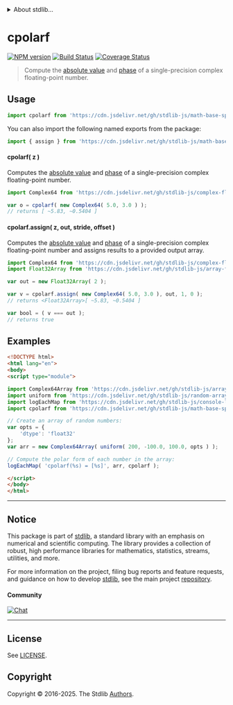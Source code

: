 <!--

@license Apache-2.0

Copyright (c) 2025 The Stdlib Authors.

Licensed under the Apache License, Version 2.0 (the "License");
you may not use this file except in compliance with the License.
You may obtain a copy of the License at

   http://www.apache.org/licenses/LICENSE-2.0

Unless required by applicable law or agreed to in writing, software
distributed under the License is distributed on an "AS IS" BASIS,
WITHOUT WARRANTIES OR CONDITIONS OF ANY KIND, either express or implied.
See the License for the specific language governing permissions and
limitations under the License.

-->


<details>
  <summary>
    About stdlib...
  </summary>
  <p>We believe in a future in which the web is a preferred environment for numerical computation. To help realize this future, we've built stdlib. stdlib is a standard library, with an emphasis on numerical and scientific computation, written in JavaScript (and C) for execution in browsers and in Node.js.</p>
  <p>The library is fully decomposable, being architected in such a way that you can swap out and mix and match APIs and functionality to cater to your exact preferences and use cases.</p>
  <p>When you use stdlib, you can be absolutely certain that you are using the most thorough, rigorous, well-written, studied, documented, tested, measured, and high-quality code out there.</p>
  <p>To join us in bringing numerical computing to the web, get started by checking us out on <a href="https://github.com/stdlib-js/stdlib">GitHub</a>, and please consider <a href="https://opencollective.com/stdlib">financially supporting stdlib</a>. We greatly appreciate your continued support!</p>
</details>

# cpolarf

[![NPM version][npm-image]][npm-url] [![Build Status][test-image]][test-url] [![Coverage Status][coverage-image]][coverage-url] <!-- [![dependencies][dependencies-image]][dependencies-url] -->

> Compute the [absolute value][@stdlib/math/base/special/cabsf] and [phase][@stdlib/math/base/special/cphasef] of a single-precision complex floating-point number.

<section class="intro">

</section>

<!-- /.intro -->



<section class="usage">

## Usage

```javascript
import cpolarf from 'https://cdn.jsdelivr.net/gh/stdlib-js/math-base-special-cpolarf@esm/index.mjs';
```

You can also import the following named exports from the package:

```javascript
import { assign } from 'https://cdn.jsdelivr.net/gh/stdlib-js/math-base-special-cpolarf@esm/index.mjs';
```

#### cpolarf( z )

Computes the [absolute value][@stdlib/math/base/special/cabsf] and [phase][@stdlib/math/base/special/cphasef] of a single-precision complex floating-point number.

```javascript
import Complex64 from 'https://cdn.jsdelivr.net/gh/stdlib-js/complex-float32-ctor@esm/index.mjs';

var o = cpolarf( new Complex64( 5.0, 3.0 ) );
// returns [ ~5.83, ~0.5404 ]
```

#### cpolarf.assign( z, out, stride, offset )

Computes the [absolute value][@stdlib/math/base/special/cabsf] and [phase][@stdlib/math/base/special/cphasef] of a single-precision complex floating-point number and assigns results to a provided output array.

```javascript
import Complex64 from 'https://cdn.jsdelivr.net/gh/stdlib-js/complex-float32-ctor@esm/index.mjs';
import Float32Array from 'https://cdn.jsdelivr.net/gh/stdlib-js/array-float32@esm/index.mjs';

var out = new Float32Array( 2 );

var v = cpolarf.assign( new Complex64( 5.0, 3.0 ), out, 1, 0 );
// returns <Float32Array>[ ~5.83, ~0.5404 ]

var bool = ( v === out );
// returns true
```

</section>

<!-- /.usage -->

<section class="examples">

## Examples

<!-- eslint no-undef: "error" -->

```html
<!DOCTYPE html>
<html lang="en">
<body>
<script type="module">

import Complex64Array from 'https://cdn.jsdelivr.net/gh/stdlib-js/array-complex64@esm/index.mjs';
import uniform from 'https://cdn.jsdelivr.net/gh/stdlib-js/random-array-uniform@esm/index.mjs';
import logEachMap from 'https://cdn.jsdelivr.net/gh/stdlib-js/console-log-each-map@esm/index.mjs';
import cpolarf from 'https://cdn.jsdelivr.net/gh/stdlib-js/math-base-special-cpolarf@esm/index.mjs';

// Create an array of random numbers:
var opts = {
    'dtype': 'float32'
};
var arr = new Complex64Array( uniform( 200, -100.0, 100.0, opts ) );

// Compute the polar form of each number in the array:
logEachMap( 'cpolarf(%s) = [%s]', arr, cpolarf );

</script>
</body>
</html>
```

</section>

<!-- /.examples -->

<!-- C interface documentation. -->



<!-- Section for related `stdlib` packages. Do not manually edit this section, as it is automatically populated. -->

<section class="related">

</section>

<!-- /.related -->

<!-- Section for all links. Make sure to keep an empty line after the `section` element and another before the `/section` close. -->


<section class="main-repo" >

* * *

## Notice

This package is part of [stdlib][stdlib], a standard library with an emphasis on numerical and scientific computing. The library provides a collection of robust, high performance libraries for mathematics, statistics, streams, utilities, and more.

For more information on the project, filing bug reports and feature requests, and guidance on how to develop [stdlib][stdlib], see the main project [repository][stdlib].

#### Community

[![Chat][chat-image]][chat-url]

---

## License

See [LICENSE][stdlib-license].


## Copyright

Copyright &copy; 2016-2025. The Stdlib [Authors][stdlib-authors].

</section>

<!-- /.stdlib -->

<!-- Section for all links. Make sure to keep an empty line after the `section` element and another before the `/section` close. -->

<section class="links">

[npm-image]: http://img.shields.io/npm/v/@stdlib/math-base-special-cpolarf.svg
[npm-url]: https://npmjs.org/package/@stdlib/math-base-special-cpolarf

[test-image]: https://github.com/stdlib-js/math-base-special-cpolarf/actions/workflows/test.yml/badge.svg?branch=main
[test-url]: https://github.com/stdlib-js/math-base-special-cpolarf/actions/workflows/test.yml?query=branch:main

[coverage-image]: https://img.shields.io/codecov/c/github/stdlib-js/math-base-special-cpolarf/main.svg
[coverage-url]: https://codecov.io/github/stdlib-js/math-base-special-cpolarf?branch=main

<!--

[dependencies-image]: https://img.shields.io/david/stdlib-js/math-base-special-cpolarf.svg
[dependencies-url]: https://david-dm.org/stdlib-js/math-base-special-cpolarf/main

-->

[chat-image]: https://img.shields.io/gitter/room/stdlib-js/stdlib.svg
[chat-url]: https://app.gitter.im/#/room/#stdlib-js_stdlib:gitter.im

[stdlib]: https://github.com/stdlib-js/stdlib

[stdlib-authors]: https://github.com/stdlib-js/stdlib/graphs/contributors

[umd]: https://github.com/umdjs/umd
[es-module]: https://developer.mozilla.org/en-US/docs/Web/JavaScript/Guide/Modules

[deno-url]: https://github.com/stdlib-js/math-base-special-cpolarf/tree/deno
[deno-readme]: https://github.com/stdlib-js/math-base-special-cpolarf/blob/deno/README.md
[umd-url]: https://github.com/stdlib-js/math-base-special-cpolarf/tree/umd
[umd-readme]: https://github.com/stdlib-js/math-base-special-cpolarf/blob/umd/README.md
[esm-url]: https://github.com/stdlib-js/math-base-special-cpolarf/tree/esm
[esm-readme]: https://github.com/stdlib-js/math-base-special-cpolarf/blob/esm/README.md
[branches-url]: https://github.com/stdlib-js/math-base-special-cpolarf/blob/main/branches.md

[stdlib-license]: https://raw.githubusercontent.com/stdlib-js/math-base-special-cpolarf/main/LICENSE

[@stdlib/math/base/special/cabsf]: https://github.com/stdlib-js/math-base-special-cabsf/tree/esm

[@stdlib/math/base/special/cphasef]: https://github.com/stdlib-js/math-base-special-cphasef/tree/esm

<!-- <related-links> -->

<!-- </related-links> -->

</section>

<!-- /.links -->
